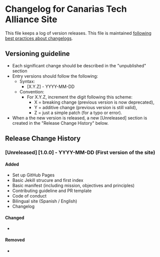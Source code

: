 # Changelog for Canarias Tech Alliance Site

This file keeps a log of version releases. This file is maintained
[following best practices about changelogs](https://keepachangelog.com/en/1.0.0/).

## Versioning guideline

* Each significant change should be described in the "unpublished" section
* Entry versions should follow the following:
  * Syntax:
    * [X.Y.Z] - YYYY-MM-DD
  * Convention:
    * For X.Y.Z, increment the digit following this scheme:
      * X = breaking change (previous version is now deprecated),
      * Y = additive change (previous version is still valid),
      * Z = just a simple patch (for a typo or error).
* When a the new version is released, a new [Unreleased] section is created in the "Release Change History" below.

## Release Change History

### [Unreleased] [1.0.0] - YYYY-MM-DD (First version of the site)

#### Added

* Set up GitHub Pages
* Basic Jekill strucure and first index
* Basic manifest (including mission, objectives and principles)
* Contributing guideline and PR template
* Code of conduct
* Bilingual site (Spanish / English)
* Changelog

#### Changed

*

#### Removed

*

